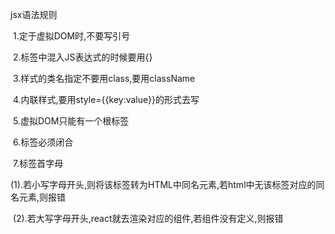 jsx语法规则

​      1.定于虚拟DOM时,不要写引号

​      2.标签中混入JS表达式的时候要用{}

​      3.样式的类名指定不要用class,要用className

​      4.内联样式,要用style={{key:value}}的形式去写

​      5.虚拟DOM只能有一个根标签

​      6.标签必须闭合

​      7.标签首字母

​        (1).若小写字母开头,则将该标签转为HTML中同名元素,若html中无该标签对应的同名元素,则报错

​        (2).若大写字母开头,react就去渲染对应的组件,若组件没有定义,则报错